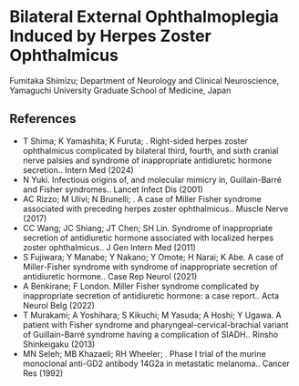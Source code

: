 # Bilateral External Ophthalmoplegia Induced by Herpes Zoster Ophthalmicus

Fumitaka Shimizu; Department of Neurology and Clinical Neuroscience, Yamaguchi University Graduate School of Medicine, Japan

## References

- T Shima; K Yamashita; K Furuta; . Right-sided herpes zoster ophthalmicus complicated by bilateral third, fourth, and sixth cranial nerve palsies and syndrome of inappropriate antidiuretic hormone secretion.. Intern Med (2024)
- N Yuki. Infectious origins of, and molecular mimicry in, Guillain-Barré and Fisher syndromes.. Lancet Infect Dis (2001)
- AC Rizzo; M Ulivi; N Brunelli; . A case of Miller Fisher syndrome associated with preceding herpes zoster ophthalmicus.. Muscle Nerve (2017)
- CC Wang; JC Shiang; JT Chen; SH Lin. Syndrome of inappropriate secretion of antidiuretic hormone associated with localized herpes zoster ophthalmicus.. J Gen Intern Med (2011)
- S Fujiwara; Y Manabe; Y Nakano; Y Omote; H Narai; K Abe. A case of Miller-Fisher syndrome with syndrome of inappropriate secretion of antidiuretic hormone.. Case Rep Neurol (2021)
- A Benkirane; F London. Miller Fisher syndrome complicated by inappropriate secretion of antidiuretic hormone: a case report.. Acta Neurol Belg (2022)
- T Murakami; A Yoshihara; S Kikuchi; M Yasuda; A Hoshi; Y Ugawa. A patient with Fisher syndrome and pharyngeal-cervical-brachial variant of Guillain-Barré syndrome having a complication of SIADH.. Rinsho Shinkeigaku (2013)
- MN Seleh; MB Khazaeli; RH Wheeler; . Phase I trial of the murine monoclonal anti-GD2 antibody 14G2a in metastatic melanoma.. Cancer Res (1992)